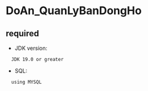 # DoAn_QuanLyBanDongHo
## required
- JDK version:
```
  JDK 19.0 or greater
```
- SQL:
```
  using MYSQL
```
